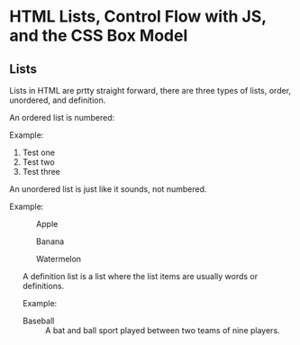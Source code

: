 # HTML Lists, Control Flow with JS, and the CSS Box Model

## Lists

Lists in HTML are prtty straight forward, there are three types of lists, order, unordered, and definition.

An ordered list is numbered:

Example:
<ol>
<li>Test one</li>
<li>Test two</li>
<li>Test three</li>
</ol>

An unordered list is just like it sounds, not numbered.

Example:
<ol>
<ul>Apple</ul>
<ul>Banana</ul>
<ul>Watermelon</ul>

A definition list is a list where the list items are usually words or definitions.

Example:
<dl>
<dt>Baseball</dt>
<dd>A bat and ball sport played between two teams of nine players.</dd>
</dl>
